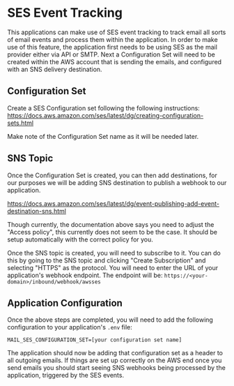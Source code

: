 # SES Event Tracking

This applications can make use of SES event tracking to track email all sorts of email events and process them within the application.
In order to make use of this feature, the application first needs to be using SES as the mail provider either via API or SMTP.
Next a Configuration Set will need to be created within the AWS account that is sending the emails, and configured with an SNS delivery destination.

## Configuration Set

Create a SES Configuration set following the following instructions: https://docs.aws.amazon.com/ses/latest/dg/creating-configuration-sets.html

Make note of the Configuration Set name as it will be needed later.

## SNS Topic

Once the Configuration Set is created, you can then add destinations, for our purposes we will be adding SNS destination to publish a webhook to our application.

https://docs.aws.amazon.com/ses/latest/dg/event-publishing-add-event-destination-sns.html

Though currently, the documentation above says you need to adjust the "Access policy", this currently does not seem to be the case. It should be setup automatically with the correct policy for you.

Once the SNS topic is created, you will need to subscribe to it. You can do this by going to the SNS topic and clicking "Create Subscription" and selecting "HTTPS" as the protocol. You will need to enter the URL of your application's webhook endpoint. The endpoint will be: `https://<your-domain>/inbound/webhook/awsses`

## Application Configuration

Once the above steps are completed, you will need to add the following configuration to your application's `.env` file:

```
MAIL_SES_CONFIGURATION_SET=[your configuration set name]
```

The application should now be adding that configuration set as a header to all outgoing emails. If things are set up correctly on the AWS end once you send emails you should start seeing SNS webhooks being processed by the application, triggered by the SES events.